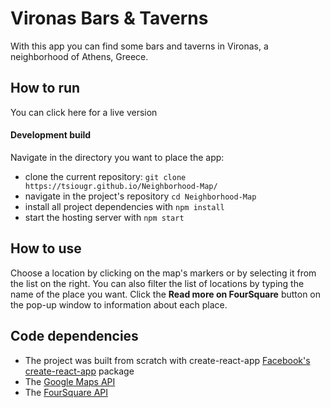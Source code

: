 # Vironas Bars & Taverns

With this app you can find some bars and taverns in Vironas, a neighborhood of Athens, Greece.

## How to run

You can click here <a href="https://tsiougr.github.io/Neighborhood-Map/"></a> for a live version

#### Development build

Navigate in the directory you want to place the app:

* clone the current repository: `git clone https://tsiougr.github.io/Neighborhood-Map/`
* navigate in the project's repository `cd Neighborhood-Map`
* install all project dependencies with `npm install`
* start the hosting server with `npm start`

## How to use

Choose a location by clicking on the map's markers or by selecting it from the list on the right. You can also filter the list of locations by typing the name of the place you want. Click the **Read more on FourSquare** button on the pop-up window to information about each place.

## Code dependencies

<ul>
<li> The project was built from scratch with create-react-app
<a href="https://github.com/facebook/create-react-app">Facebook's create-react-app</a> package</li>
<li>The <a href="https://developers.google.com/maps/documentation/javascript/tutorial">Google Maps API</a></li>
<li>The <a href="https://developer.foursquare.com/docs/api/getting-started">FourSquare API</a></li>
</ul>